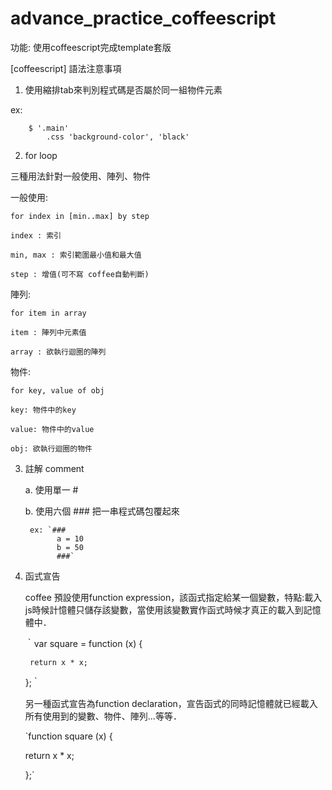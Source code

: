 # advance_practice_coffeescript

功能: 使用coffeescript完成template套版

[coffeescript] 語法注意事項

1. 使用縮排tab來判別程式碼是否屬於同一組物件元素

ex: 

		$ '.main'
			.css 'background-color', 'black'
        
2. for loop

三種用法針對一般使用、陣列、物件

一般使用:

  `for index in [min..max] by step`
  
    index : 索引
    
    min, max : 索引範圍最小值和最大值
    
    step : 增值(可不寫 coffee自動判斷)
    
陣列:

  `for item in array`
  
    item : 陣列中元素值
    
    array : 欲執行迴圈的陣列
    
物件:

  `for key, value of obj`
  
    key: 物件中的key
    
    value: 物件中的value
    
    obj: 欲執行迴圈的物件

3. 註解 comment

	a. 使用單一 #
	
	b. 使用六個 ### 把一串程式碼包覆起來

		ex: `###
			  a = 10
			  b = 50
			  ###`
	
4. 函式宣告

	coffee 預設使用function expression，該函式指定給某一個變數，特點:載入js時候計憶體只儲存該變數，當使用該變數實作函式時候才真正的載入到記憶體中．
	
	｀var square = function (x) {
		
		return x * x;
		
	};｀
	
	另一種函式宣告為function declaration，宣告函式的同時記憶體就已經載入所有使用到的變數、物件、陣列...等等．
	
	`function square (x) {
	
	return x * x;
	
	};`
		

